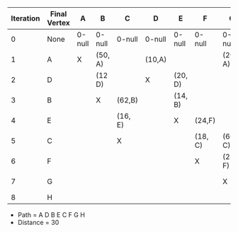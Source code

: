 | Iteration | Final Vertex | A      | B       | C       | D      | E       | F       | G        | H        |
| --------- | ------------ | ------ | ------- | ------- | ------ | ------- | ------- | -------- | -------- |
| 0         | None         | 0-null | 0-null  | 0-null  | 0-null | 0-null  | 0-null  | 0-null   | 0-null   |
| 1         | A            | X      | (50, A) |         | (10,A) |         |         | (200, A) | (100, A) |
| 2         | D            |        | (12 D)  |         | X      | (20, D) |         |          |          |
| 3         | B            |        | X       | (62,B)  |        | (14, B) |         |          |          |
| 4         | E            |        |         | (16, E) |        | X       | (24,F)  |          |          |
| 5         | C            |        |         | X       |        |         | (18, C) | (66, C)  |          |
| 6         | F            |        |         |         |        |         | X       | (28, F)  | (68, F)  |
| 7         | G            |        |         |         |        |         |         | X        | (30, G)  |
| 8         | H            |        |         |         |        |         |         |          | X        |
* Path = A D B E C F G H
* Distance = 30